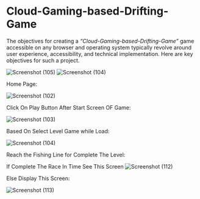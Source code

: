 

# Cloud-Gaming-based-Drifting-Game
The objectives for creating a <i>“Cloud-Gaming-based-Drifting-Game”</i> game accessible on any browser and operating system typically revolve around user experience, accessibility, and technical implementation. Here are key objectives for such a project.

![Screenshot (105)](https://github.com/user-attachments/assets/080fe429-5e23-4796-92de-0909db76406e)
![Screenshot (104)](https://github.com/user-attachments/assets/257bfb70-d0a6-4865-bf11-0b8a79219ca3)

Home Page:

![Screenshot (102)](https://github.com/user-attachments/assets/9390523f-02bd-47fb-b2b4-e4a5ea58292f)


Click On Play Button After Start Screen OF Game:



![Screenshot (103)](https://github.com/user-attachments/assets/30ed338c-ec10-4277-a15f-e8919ab7388e)





Based On Select Level Game while Load:

![Screenshot (104)](https://github.com/user-attachments/assets/600c1dcc-0c92-4d9b-b5fe-9754d93046b3)

Reach the Fishing Line for Complete The Level:

 If Complete The Race In Time See This Screen
![Screenshot (112)](https://github.com/user-attachments/assets/fb89937f-9336-4658-aa54-ca5e2865452e)

Else Display This Screen:

![Screenshot (113)](https://github.com/user-attachments/assets/8a5dc43e-6f16-498c-a462-3b6c0ef41944)
